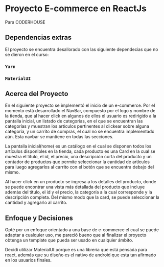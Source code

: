 # Proyecto E-commerce en ReactJs 

Para CODERHOUSE

## Dependencias extras

El proyecto se encuentra desallorado con las siguiente dependecias que no se dieron en el curso:

### `Yarn`

### `MaterialUI`

## Acerca del Proyecto

En el siguiente proyecto se implementó el inicio de un e-commerce. 
Por el momento está desarrollado el NavBar, compuesto por el logo y nombre de la tienda, que al hacer click en algunos de ellos el usuario es redirigido a la pantalla inicial, un listado de categorías, en el que se encuentran las categorías y muestran los artículos pertinentes al clickear sobre alguna categoría, y un carrito de compras, el cual no se encuentra implementado aún. Esta navbar se mantiene en todas las secciones. 

La pantalla inicial(home) es un catálogo en el cual se disponen todos los artículos disponibles en la tienda, cada producto es una Card en la cual se muestra el título, el id, el precio, una descripción corta del producto y un contador de productos que permite seleccionar la cantidad de artículos para luego agregarlos al carrito con el botón que se encuentra debajo del mismo.

Al hacer click en un producto se ingresa a los detalles del producto, donde se puede encontrar una vista más detallada del producto que incluye además del título, el id y el precio, la categoría a la cual corresponde y la descripción completa. Del mismo modo que la card, se puede seleccionar la cantidad y agregarlo al carrito.

## Enfoque y Decisiones

Opté por un enfoque orientado a una base de e-commerce el cual se puede adaptar a cualquier uso, me pareció bueno que al finalizar el proyecto obtenga un template que pueda ser usado en cualquier ámbito.

Decidí utilizar MaterialUI porque es una librería que está pensada para react, además que su diseño es el nativo de android que esta tan afirmado en los usuarios finales.
